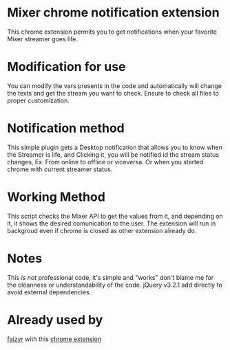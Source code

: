 # Mixer chrome notification extension #

This chrome extension permits you to get notifications when your favorite Mixer streamer goes life.

# Modification for use

You can modify the vars presents in the code and automatically will change the texts and get the stream you want to check.
Ensure to check all files to proper customization. 

# Notification method

This simple plugin gets a Desktop notification that allows you to know when the Streamer is life, and Clicking it, you will be notified id the stream status changes, Ex. From online to offline or viceversa. Or when you started chrome with current streamer status. 

# Working Method

This script checks the Mixer API to get the values from it, and depending on it, it shows the desired comunication to the user.
The extension will run in backgroud even if chrome is closed as other extension already do.

# Notes

This *is not* professional code, it's simple and "works" don't blame me for the cleanness or understandability of the code.
jQuery v3.2.1 add directly to avoid external dependencies.


# Already used by

[faizyr](https://mixer.com/faizyr) with this [chrome extension](https://chrome.google.com/webstore/detail/faizyr-stream/fjbfopmmldobgccjjhdfimcmcbpcfeah)
